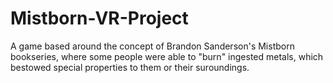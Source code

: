 # Mistborn-VR-Project
A game based around the concept of Brandon Sanderson's Mistborn bookseries, where some people were able to "burn" ingested metals, which bestowed special properties to them or their suroundings.
